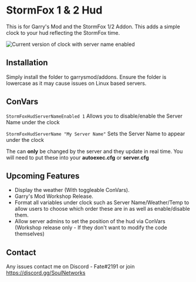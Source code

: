# StormFox 1 & 2 Hud
This is for Garry's Mod and the StormFox 1/2 Addon. This adds a simple clock to your hud reflecting the StormFox time.

![Current version of clock with server name enabled](https://i.imgur.com/BxslrHr.png)

## Installation

Simply install the folder to garrysmod/addons. Ensure the folder is lowercase as it may cause issues on Linux based servers.

## ConVars
`StormFoxHudServerNameEnabled 1`
Allows you to disable/enable the Server Name under the clock

`StormFoxHudServerName "My Server Name"`
Sets the Server Name to appear under the clock

The can **only** be changed by the server and they update in real time. You will need to put these into your **autoexec.cfg** or **server.cfg**
## Upcoming Features

 - Display the weather (With toggleable ConVars).
 - Garry's Mod Workshop Release.
 - Format all variables under clock such as Server Name/Weather/Temp to allow users to choose which order these are in as well as enable/disable them.
 - Allow server admins to set the position of the hud via ConVars (Workshop release only - If they don't want to modify the code themselves)

## Contact
Any issues contact me on Discord  - Fate#2191 or join https://discord.gg/SoulNetworks

